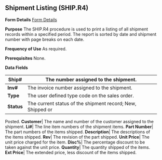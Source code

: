 ## Shipment Listing (SHIP.R4)
<PageHeader />

**Form Details**
[Form Details](../SHIP-R4-1/README.md)

**Purpose**
The SHIP.R4 procedure is used to print a listing of all shipment records
within a specified period. The report is sorted by date and shipment number
with page breaks on each date.

**Frequency of Use**
As required.

**Prerequisites**
None.

**Data Fields**

| **Ship#**  | The number assigned to the shipment.                       |
| ---------- | ---------------------------------------------------------- |
| **Inv#**   | The invoice number assigned to the shipment.               |
| **Type**   | The user defined type code on the sales order.             |
| **Status** | The current status of the shipment record; New, Shipped or |
Posted.
**Customer**|  The name and number of the customer assigned to the shipment.
**Li#**|  The line item numbers of the shipment items.
**Part Number**|  The part numbers of the items shipped.
**Description**|  The descriptions of the items shipped.
**Rev**|  The revision of the part shipped.
**Unit Price**|  The unit price charged for the item.
**Disc%**|  The percentage discount to be taken against the unit price.
**Quantity**|  The quantity shipped of the items.
**Ext Price**|  The extended price, less discount of the items shipped.

<badge text= "Version 8.10.57 " vertical="middle" />

<PageFooter />
